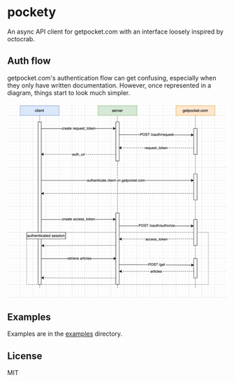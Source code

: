 # pockety

An async API client for getpocket.com with an interface loosely inspired by octocrab.

## Auth flow

getpocket.com's authentication flow can get confusing, especially when they only
have written documentation. However, once represented in a diagram, things start
to look much simpler.

<img src="assets/auth-sequence-diagram.png" alt="drawing" width="600"/>

## Examples

Examples are in the [examples](./examples/) directory.

## License

MIT